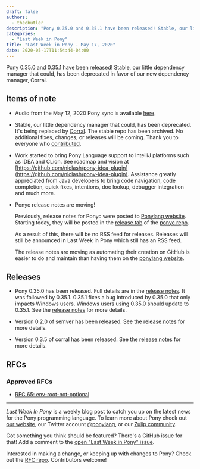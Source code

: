 ```yaml
---
draft: false
authors:
  - theobutler
description: "Pony 0.35.0 and 0.35.1 have been released! Stable, our little dependency manager that could, has been deprecated in favor of our new dependency manager, Corral."
categories:
  - "Last Week in Pony"
title: "Last Week in Pony - May 17, 2020"
date: 2020-05-17T11:54:44-04:00
---
```


Pony 0.35.0 and 0.35.1 have been released! Stable, our little dependency manager that could, has been deprecated in favor of our new dependency manager, Corral.
<!-- more -->

## Items of note

- Audio from the May 12, 2020 Pony sync is available [here](https://sync-recordings.ponylang.io/r/2020_05_12.m4a).

- Stable, our little dependency manager that could, has been deprecated. It's being replaced by [Corral](https://github.com/ponylang/corral). The stable repo has been archived. No additional fixes, changes, or releases will be coming. Thank you to everyone who [contributed](https://github.com/ponylang/pony-stable/graphs/contributors).

- Work started to bring Pony Language support to IntelliJ platforms such as IDEA and CLion. See roadmap and vision at [https://github.com/niclash/pony-idea-plugin](https://github.com/niclash/pony-idea-plugin). Assistance greatly appreciated from Java developers to bring code navigation, code completion, quick fixes, intentions, doc lookup, debugger integration and much more.

- Ponyc release notes are moving!

    Previously, release notes for Ponyc were posted to [Ponylang website](https://www.ponylang.io/categories/release/). Starting today, they will be posted in the [release tab](https://github.com/ponylang/ponyc/releases) of the [ponyc repo](https://github.com/ponylang/ponyc).

    As a result of this, there will be no RSS feed for releases. Releases will still be announced in Last Week in Pony which still has an RSS feed.

    The release notes are moving as automating their creation on GitHub is easier to do and maintain than having them on the [ponylang website](https://ponylang.io).

## Releases

- Pony 0.35.0 has been released. Full details are in the [release notes](https://www.ponylang.io/blog/2020/05/0.35.0-released/). It was followed by 0.35.1. 0.35.1 fixes a bug introduced by 0.35.0 that only impacts Windows users. Windows users using 0.35.0 should update to 0.35.1. See the [release notes](https://www.ponylang.io/blog/2020/05/0.35.1-released/) for more details.

- Version 0.2.0 of semver has been released. See the [release notes](https://github.com/ponylang/semver/releases/tag/0.2.0) for more details.

- Version 0.3.5 of corral has been released. See the [release notes](https://github.com/ponylang/corral/releases/tag/0.3.5) for more details.

## RFCs

### Approved RFCs

- [RFC 65: env-root-not-optional](https://github.com/ponylang/rfcs/blob/main/text/0065-env-root-not-optional.md)

---

_Last Week In Pony_ is a weekly blog post to catch you up on the latest news for the Pony programming language. To learn more about Pony check out [our website](https://ponylang.io), our Twitter account [@ponylang](https://twitter.com/ponylang), or our [Zulip community](https://ponylang.zulipchat.com).

Got something you think should be featured? There's a GitHub issue for that! Add a comment to the [open "Last Week in Pony" issue](https://github.com/ponylang/ponylang.github.io/issues?q=is%3Aissue+is%3Aopen+label%3Alast-week-in-pony).

Interested in making a change, or keeping up with changes to Pony? Check out the [RFC repo](https://github.com/ponylang/rfcs). Contributors welcome!
